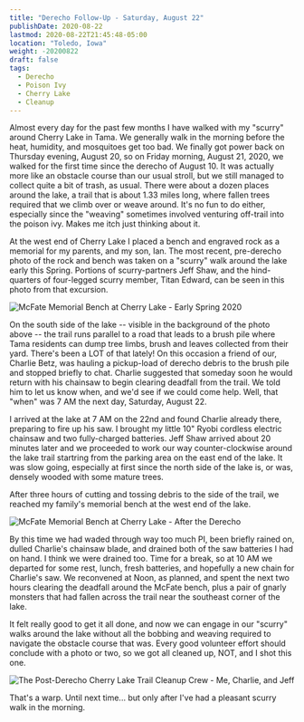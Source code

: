 ```yaml
---
title: "Derecho Follow-Up - Saturday, August 22"
publishDate: 2020-08-22
lastmod: 2020-08-22T21:45:48-05:00
location: "Toledo, Iowa"
weight: -20200822
draft: false
tags:
  - Derecho
  - Poison Ivy
  - Cherry Lake
  - Cleanup
---
```


Almost every day for the past few months I have walked with my "scurry" around Cherry Lake in Tama. We generally walk in the morning before the heat, humidity, and mosquitoes get too bad.  We finally got power back on Thursday evening, August 20, so on Friday morning, August 21, 2020, we walked for the first time since the derecho of August 10. It was actually more like an obstacle course than our usual stroll, but we still managed to collect quite a bit of trash, as usual. There were about a dozen places around the lake, a trail that is about 1.33 miles long, where fallen trees required that we climb over or weave around. It's no fun to do either, especially since the "weaving" sometimes involved venturing off-trail into the poison ivy. Makes me itch just thinking about it.

<!--more-->

At the west end of Cherry Lake I placed a bench and engraved rock as a memorial for my parents, and my son, Ian. The most recent, pre-derecho photo of the rock and bench was taken on a "scurry" walk around the lake early this Spring. Portions of scurry-partners Jeff Shaw, and the hind-quarters of four-legged scurry member, Titan Edward, can be seen in this photo from that excursion.

![McFate Memorial Bench at Cherry Lake - Early Spring 2020](https://images-summittdweller.nyc3.digitaloceanspaces.com/2020-Aug-10-Derecho/IMG_0121.png "McFate Memorial Bench at Cherry Lake - Early Spring 2020")

On the south side of the lake -- visible in the background of the photo above -- the trail runs parallel to a road that leads to a brush pile where Tama residents can dump tree limbs, brush and leaves collected from their yard.  There's been a LOT of that lately! On this occasion a friend of our, Charlie Betz, was hauling a pickup-load of derecho debris to the brush pile and stopped briefly to chat. Charlie suggested that someday soon he would return with his chainsaw to begin clearing deadfall from the trail. We told him to let us know when, and we'd see if we could come help.  Well, that "when" was 7 AM the next day, Saturday, August 22.

I arrived at the lake at 7 AM on the 22nd and found Charlie already there, preparing to fire up his saw. I brought my little 10" Ryobi cordless electric chainsaw and two fully-charged batteries. Jeff Shaw arrived about 20 minutes later and we proceeded to work our way counter-clockwise around the lake trail startring from the parking area on the east end of the lake.  It was slow going, especially at first since the north side of the lake is, or was, densely wooded with some mature trees.

After three hours of cutting and tossing debris to the side of the trail, we reached my family's memorial bench at the west end of the lake.

![McFate Memorial Bench at Cherry Lake - After the Derecho](https://images-summittdweller.nyc3.digitaloceanspaces.com/2020-Aug-10-Derecho/IMG_0324.png "McFate Memorial Bench at Cherry Lake - After the Derecho")

By this time we had waded through way too much PI, been briefly rained on, dulled Charlie's chainsaw blade, and drained both of the saw batteries I had on hand. I think we were drained too. Time for a break, so at 10 AM we departed for some rest, lunch, fresh batteries, and hopefully a new chain for Charlie's saw. We reconvened at Noon, as planned, and spent the next two hours clearing the deadfall around the McFate bench, plus a pair of gnarly monsters that had fallen across the trail near the southeast corner of the lake.

It felt really good to get it all done, and now we can engage in our "scurry" walks around the lake without all the bobbing and weaving required to navigate the obstacle course that was.  Every good volunteer effort should conclude with a photo or two, so we got all cleaned up, NOT, and I shot this one.

![The Post-Derecho Cherry Lake Trail Cleanup Crew - Me, Charlie, and Jeff](https://images-summittdweller.nyc3.digitaloceanspaces.com/2020-Aug-10-Derecho/IMG_0325.png "The Post-Derecho Cherry Lake Trail Cleanup Crew - Me, Charlie, and Jeff")


That's a warp. Until next time... but only after I've had a pleasant scurry walk in the morning.
